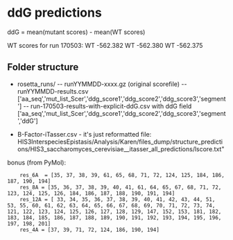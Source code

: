 ddG predictions
===============
ddG = mean(mutant scores) - mean(WT scores)

WT scores for run 170503:
                WT      -562.382
                WT      -562.380
                WT      -562.375


Folder structure
----------------
- rosetta_runs/
-- runYYMMDD-xxxx.gz  (original scorefile)
-- runYYMMDD-results.csv ['aa_seq','mut_list_Scer','ddg_score1','ddg_score2','ddg_score3','segment']
-- run-170503-results-with-explicit-ddG.csv with ddG field ['aa_seq','mut_list_Scer','ddg_score1','ddg_score2','ddg_score3','segment','ddG']

- B-Factor-iTasser.csv  -  it's just reformatted file:
        HIS3InterspeciesEpistasis/Analysis/Karen/files_dump/structure_predictions/HIS3_saccharomyces_cerevisiae__itasser_all_predictions/lscore.txt"



bonus (from PyMol):

        res_6A  = [35, 37, 38, 39, 61, 65, 68, 71, 72, 124, 125, 184, 186, 187, 190, 194]
        res_8A = [35, 36, 37, 38, 39, 40, 41, 61, 64, 65, 67, 68, 71, 72, 123, 124, 125, 126, 184, 186, 187, 188, 190, 191, 194]
        res_12A = [ 33, 34, 35, 36, 37, 38, 39, 40, 41, 42, 43, 44, 51, 53, 55, 60, 61, 62, 63, 64, 65, 66, 67, 68, 69, 70, 71, 72, 73, 74, 121, 122, 123, 124, 125, 126, 127, 128, 129, 147, 152, 153, 181, 182, 183, 184, 185, 186, 187, 188, 189, 190, 191, 192, 193, 194, 195, 196, 197, 198, 201]
        res_4A = [37, 39, 71, 72, 124, 186, 190, 194]


